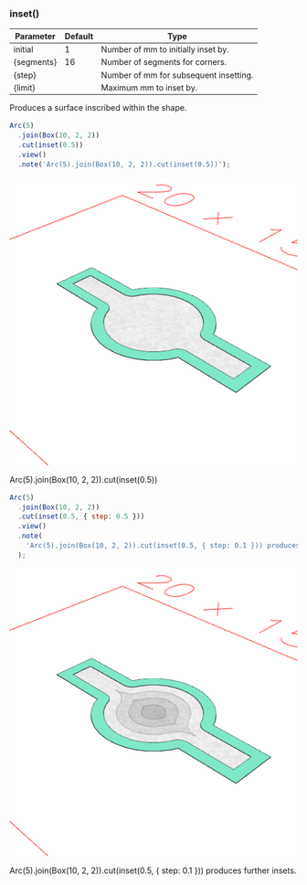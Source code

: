 ### inset()
Parameter|Default|Type
---|---|---
initial|1|Number of mm to initially inset by.
{segments}|16|Number of segments for corners.
{step}||Number of mm for subsequent insetting.
{limit}||Maximum mm to inset by.

Produces a surface inscribed within the shape.

```JavaScript
Arc(5)
  .join(Box(10, 2, 2))
  .cut(inset(0.5))
  .view()
  .note('Arc(5).join(Box(10, 2, 2)).cut(inset(0.5))');
```

![Image](inset.md.0.png)

Arc(5).join(Box(10, 2, 2)).cut(inset(0.5))

```JavaScript
Arc(5)
  .join(Box(10, 2, 2))
  .cut(inset(0.5, { step: 0.5 }))
  .view()
  .note(
    'Arc(5).join(Box(10, 2, 2)).cut(inset(0.5, { step: 0.1 })) produces further insets.'
  );
```

![Image](inset.md.1.png)

Arc(5).join(Box(10, 2, 2)).cut(inset(0.5, { step: 0.1 })) produces further insets.
